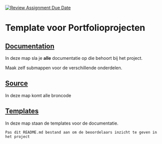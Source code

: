 [![Review Assignment Due Date](https://classroom.github.com/assets/deadline-readme-button-24ddc0f5d75046c5622901739e7c5dd533143b0c8e959d652212380cedb1ea36.svg)](https://classroom.github.com/a/_Gui-a6_)
# Template voor Portfolioprojecten

## [Documentation](Documentation)
In deze map sla je **alle** documentatie op die behoort bij het project.

Maak zelf submappen voor de verschillende onderdelen.

## [Source](Source)

In deze map komt alle broncode

## [Templates](Templates)

In deze map staan de templates voor de documentatie.

`Pas dit README.md bestand aan om de beoordelaars inzicht te geven in het project`
